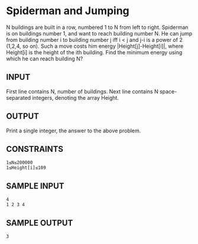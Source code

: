 # Spiderman and Jumping

N buildings are built in a row, numbered 1 to N from left to right. Spiderman is on buildings number 1, and want to reach building number N. He can jump from building number i to building number j iff i < j and j-i is a power of 2 (1,2,4, so on). Such a move costs him energy |Height[j]-Height[i]|, where Height[i] is the height of the ith  building. Find the minimum energy using which he can reach building N?

## INPUT

First line contains N, number of buildings. Next line contains N space-separated integers, denoting the array Height.

## OUTPUT

Print a single integer, the answer to the above problem.

## CONSTRAINTS

    1≤N≤200000  
    1≤Height[i]≤109

## SAMPLE INPUT

    4  
    1 2 3 4

## SAMPLE OUTPUT

    3
